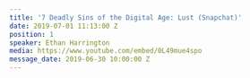 ```yaml
---
title: '7 Deadly Sins of the Digital Age: Lust (Snapchat)'
date: 2019-07-01 11:13:00 Z
position: 1
speaker: Ethan Harrington
media: https://www.youtube.com/embed/0L49mue4spo
message_date: 2019-06-30 10:00:00 Z
---
```



